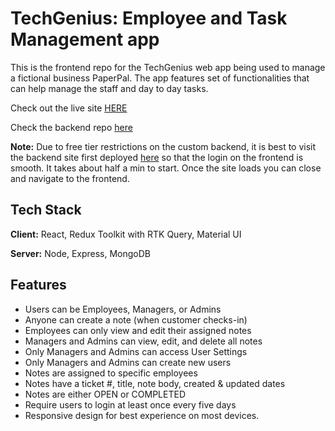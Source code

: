 
# TechGenius: Employee and Task Management app

This is the frontend repo for the TechGenius web app being used to manage a fictional business PaperPal. The app features set of functionalities that can help manage the staff and day to day tasks.

Check out the live site [HERE](https://techgenius.onrender.com/)

Check the backend repo [here](https://github.com/servesh-chaturvedi/techGenius-api)

__Note:__ Due to free tier restrictions on the custom backend, it is best to visit the backend site first deployed [here](https://techgenius-api.onrender.com/) so that the login on the frontend is smooth. It takes about half a min to start. Once the site loads you can close and navigate to the frontend.


## Tech Stack

**Client:** React, Redux Toolkit with RTK Query, Material UI

**Server:** Node, Express, MongoDB


## Features

- Users can be Employees, Managers, or Admins
- Anyone can create a note (when customer checks-in)
- Employees can only view and edit their assigned notes
- Managers and Admins can view, edit, and delete all notes
- Only Managers and Admins can access User Settings
- Only Managers and Admins can create new users
- Notes are assigned to specific employees
- Notes have a ticket #, title, note body, created & updated dates
- Notes are either OPEN or COMPLETED
- Require users to login at least once every five days
- Responsive design for best experience on most devices. 


